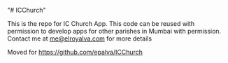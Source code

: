 "# ICChurch" 

This is the repo for IC Church App.
This code can be reused with permission to develop apps for other parishes in Mumbai with permission.
Contact me at me@elroyalva.com for more details

Moved for https://github.com/epalva/ICChurch
